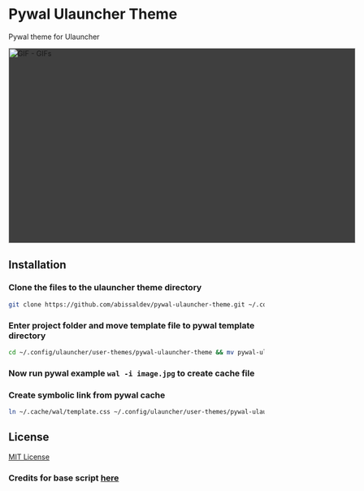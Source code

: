 
# Pywal Ulauncher Theme

Pywal theme for Ulauncher

<img src="https://media1.tenor.com/images/f11cc73d23e716fbaf3f5c394909428e/tenor.gif?itemid=24930535" width="683" height="384.1875" alt="GIF - GIFs" style="max-width: 683px; background-color: rgb(63, 63, 63); --darkreader-inline-bgcolor:#03090c;" data-darkreader-inline-bgcolor="">

<!-- ![](example.gif) -->

## Installation

### Clone the files to the ulauncher theme directory

```bash
git clone https://github.com/abissaldev/pywal-ulauncher-theme.git ~/.config/ulauncher/user-themes/pywal-ulauncher-theme
```


### Enter project folder and move template file to pywal template directory
```bash
cd ~/.config/ulauncher/user-themes/pywal-ulauncher-theme && mv pywal-ulauncher-themplate.css ~/.config/wal/templates/template.css
```

### Now run pywal example ```wal -i image.jpg``` to create cache file

### Create symbolic link from pywal cache

```bash
ln ~/.cache/wal/template.css ~/.config/ulauncher/user-themes/pywal-ulauncher-theme
```
## License

[MIT License](./LICENSE)

### Credits for base script [here](https://github.com/dracula/ulauncher)
